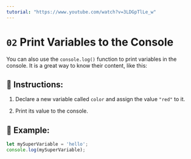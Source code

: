 ```yaml
---
tutorial: "https://www.youtube.com/watch?v=3LDGpTlLe_w"
---
```


# `02` Print Variables to the Console

You can also use the `console.log()` function to print variables in the console. It is a great way to know their content, like this:

## 📝 Instructions:

1. Declare a new variable called `color` and assign the value `"red"` to it.

2. Print its value to the console.

## 📎 Example:

```js
let mySuperVariable = 'hello';
console.log(mySuperVariable);
```
